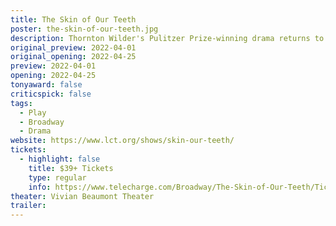 ```yaml
---
title: The Skin of Our Teeth 
poster: the-skin-of-our-teeth.jpg
description: Thornton Wilder's Pulitzer Prize-winning drama returns to Broadway.
original_preview: 2022-04-01
original_opening: 2022-04-25
preview: 2022-04-01
opening: 2022-04-25
tonyaward: false
criticspick: false
tags: 
  - Play
  - Broadway
  - Drama
website: https://www.lct.org/shows/skin-our-teeth/
tickets:
  - highlight: false
    title: $39+ Tickets
    type: regular
    info: https://www.telecharge.com/Broadway/The-Skin-of-Our-Teeth/Ticket
theater: Vivian Beaumont Theater
trailer: 
---
```

